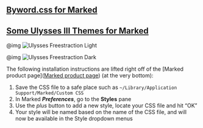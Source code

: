 ## [Byword.css for Marked](https://github.com/EvanLovely/markdown-styles/tree/master/Byword%20for%20Marked)


## [Some Ulysses III Themes for Marked](http://www.candlerblog.com/2013/04/11/ulysses-iii-and-marked/)

@img ![Ulysses Freestraction Light](http://www.candlerblog.com/images/2013/04/freestraction-light.png)

@img ![Ulysses Freestraction Dark](http://www.candlerblog.com/images/2013/04/freestraction-dark.png)

The following installation instructions are lifted right off of the [Marked product page]([Marked product page](http://markedapp.com/)) (at the very bottom):

1. Save the CSS file to a safe place such as `~/Library/Application Support/Marked/Custom CSS`  
2. In Marked **_Preferences_**, go to the **Styles** pane  
3. Use the _plus_ button to add a new style, locate your CSS file and hit “OK”  
4. Your style will be named based on the name of the CSS file, and will now be available in the Style dropdown menus  
